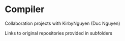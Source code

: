 # Compiler

Collaboration projects with KirbyNguyen (Duc Nguyen)

Links to original repositories provided in subfolders
